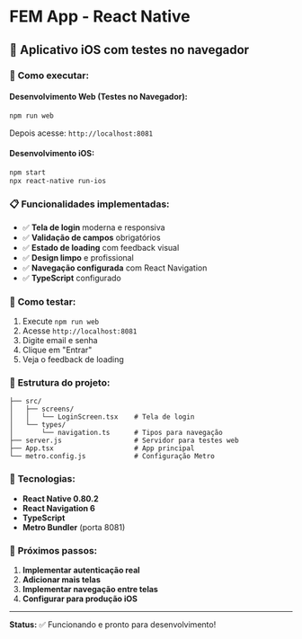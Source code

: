 # FEM App - React Native

## 📱 Aplicativo iOS com testes no navegador

### 🚀 **Como executar:**

#### **Desenvolvimento Web (Testes no Navegador):**
```bash
npm run web
```
Depois acesse: `http://localhost:8081`

#### **Desenvolvimento iOS:**
```bash
npm start
npx react-native run-ios
```

### 📋 **Funcionalidades implementadas:**

- ✅ **Tela de login** moderna e responsiva
- ✅ **Validação de campos** obrigatórios
- ✅ **Estado de loading** com feedback visual
- ✅ **Design limpo** e profissional
- ✅ **Navegação configurada** com React Navigation
- ✅ **TypeScript** configurado

### 🧪 **Como testar:**

1. Execute `npm run web`
2. Acesse `http://localhost:8081`
3. Digite email e senha
4. Clique em "Entrar"
5. Veja o feedback de loading

### 📁 **Estrutura do projeto:**

```
├── src/
│   ├── screens/
│   │   └── LoginScreen.tsx    # Tela de login
│   └── types/
│       └── navigation.ts      # Tipos para navegação
├── server.js                  # Servidor para testes web
├── App.tsx                    # App principal
└── metro.config.js            # Configuração Metro
```

### 🔧 **Tecnologias:**

- **React Native 0.80.2**
- **React Navigation 6**
- **TypeScript**
- **Metro Bundler** (porta 8081)

### 🎯 **Próximos passos:**

1. **Implementar autenticação real**
2. **Adicionar mais telas**
3. **Implementar navegação entre telas**
4. **Configurar para produção iOS**

---

**Status:** ✅ Funcionando e pronto para desenvolvimento!
